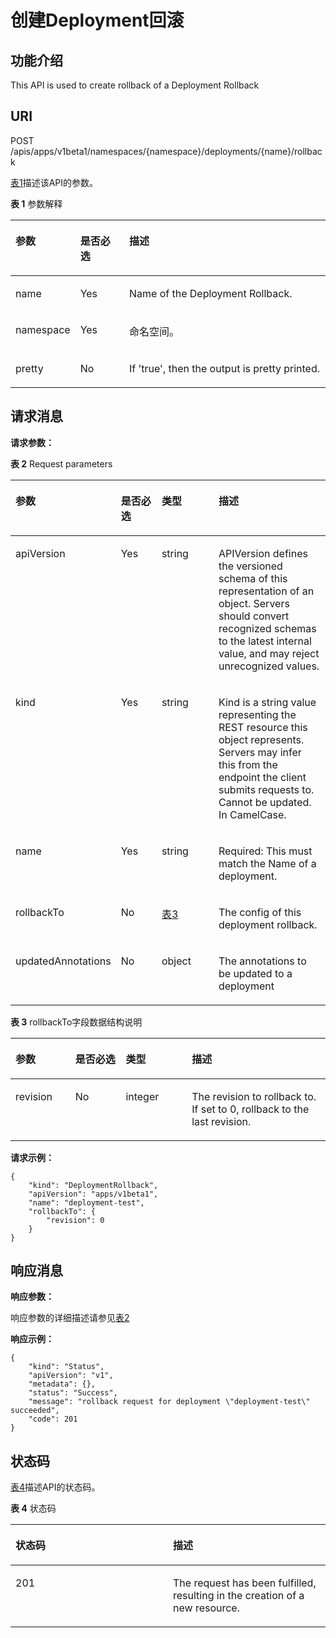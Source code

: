 # 创建Deployment回滚<a name="cci_02_0026"></a>

## 功能介绍<a name="zh-cn_topic_0091433672_section41398477"></a>

This API is used to create rollback of a Deployment Rollback

## URI<a name="zh-cn_topic_0091433672_section37041974"></a>

POST /apis/apps/v1beta1/namespaces/\{namespace\}/deployments/\{name\}/rollback

[表1](#zh-cn_topic_0091433672_d0e34843)描述该API的参数。

**表 1**  参数解释

<a name="zh-cn_topic_0091433672_d0e34843"></a>
<table><thead align="left"><tr id="zh-cn_topic_0091433672_row27299130"><th class="cellrowborder" valign="top" width="16.16%" id="mcps1.2.4.1.1"><p id="zh-cn_topic_0091433672_p65652297517"><a name="zh-cn_topic_0091433672_p65652297517"></a><a name="zh-cn_topic_0091433672_p65652297517"></a>参数</p>
</th>
<th class="cellrowborder" valign="top" width="16.16%" id="mcps1.2.4.1.2"><p id="zh-cn_topic_0091433672_p165661629135114"><a name="zh-cn_topic_0091433672_p165661629135114"></a><a name="zh-cn_topic_0091433672_p165661629135114"></a>是否必选</p>
</th>
<th class="cellrowborder" valign="top" width="67.67999999999999%" id="mcps1.2.4.1.3"><p id="zh-cn_topic_0091433672_p14567629115114"><a name="zh-cn_topic_0091433672_p14567629115114"></a><a name="zh-cn_topic_0091433672_p14567629115114"></a>描述</p>
</th>
</tr>
</thead>
<tbody><tr id="zh-cn_topic_0091433672_row41719447"><td class="cellrowborder" valign="top" width="16.16%" headers="mcps1.2.4.1.1 "><p id="zh-cn_topic_0091433672_p23832023"><a name="zh-cn_topic_0091433672_p23832023"></a><a name="zh-cn_topic_0091433672_p23832023"></a>name</p>
</td>
<td class="cellrowborder" valign="top" width="16.16%" headers="mcps1.2.4.1.2 "><p id="zh-cn_topic_0091433672_p51345720"><a name="zh-cn_topic_0091433672_p51345720"></a><a name="zh-cn_topic_0091433672_p51345720"></a>Yes</p>
</td>
<td class="cellrowborder" valign="top" width="67.67999999999999%" headers="mcps1.2.4.1.3 "><p id="zh-cn_topic_0091433672_p65362657"><a name="zh-cn_topic_0091433672_p65362657"></a><a name="zh-cn_topic_0091433672_p65362657"></a>Name of the Deployment Rollback.</p>
</td>
</tr>
<tr id="zh-cn_topic_0091433672_row51393009"><td class="cellrowborder" valign="top" width="16.16%" headers="mcps1.2.4.1.1 "><p id="zh-cn_topic_0091433672_p2084186"><a name="zh-cn_topic_0091433672_p2084186"></a><a name="zh-cn_topic_0091433672_p2084186"></a>namespace</p>
</td>
<td class="cellrowborder" valign="top" width="16.16%" headers="mcps1.2.4.1.2 "><p id="zh-cn_topic_0091433672_p34601376"><a name="zh-cn_topic_0091433672_p34601376"></a><a name="zh-cn_topic_0091433672_p34601376"></a>Yes</p>
</td>
<td class="cellrowborder" valign="top" width="67.67999999999999%" headers="mcps1.2.4.1.3 "><p id="zh-cn_topic_0079615000_p8332925"><a name="zh-cn_topic_0079615000_p8332925"></a><a name="zh-cn_topic_0079615000_p8332925"></a>命名空间。</p>
</td>
</tr>
<tr id="zh-cn_topic_0091433672_row58579196"><td class="cellrowborder" valign="top" width="16.16%" headers="mcps1.2.4.1.1 "><p id="zh-cn_topic_0091433672_p47294440"><a name="zh-cn_topic_0091433672_p47294440"></a><a name="zh-cn_topic_0091433672_p47294440"></a>pretty</p>
</td>
<td class="cellrowborder" valign="top" width="16.16%" headers="mcps1.2.4.1.2 "><p id="zh-cn_topic_0091433672_p5644428"><a name="zh-cn_topic_0091433672_p5644428"></a><a name="zh-cn_topic_0091433672_p5644428"></a>No</p>
</td>
<td class="cellrowborder" valign="top" width="67.67999999999999%" headers="mcps1.2.4.1.3 "><p id="zh-cn_topic_0091433672_p54545553"><a name="zh-cn_topic_0091433672_p54545553"></a><a name="zh-cn_topic_0091433672_p54545553"></a>If 'true', then the output is pretty printed.</p>
</td>
</tr>
</tbody>
</table>

## 请求消息<a name="zh-cn_topic_0091433672_section64942310"></a>

**请求参数：**

**表 2**  Request parameters

<a name="zh-cn_topic_0091433672_table10173552218"></a>
<table><thead align="left"><tr id="zh-cn_topic_0091433672_row31887193"><th class="cellrowborder" valign="top" width="19%" id="mcps1.2.5.1.1"><p id="zh-cn_topic_0091433672_p32725858"><a name="zh-cn_topic_0091433672_p32725858"></a><a name="zh-cn_topic_0091433672_p32725858"></a>参数</p>
</th>
<th class="cellrowborder" valign="top" width="16%" id="mcps1.2.5.1.2"><p id="zh-cn_topic_0091433672_p33548811"><a name="zh-cn_topic_0091433672_p33548811"></a><a name="zh-cn_topic_0091433672_p33548811"></a>是否必选</p>
</th>
<th class="cellrowborder" valign="top" width="22%" id="mcps1.2.5.1.3"><p id="zh-cn_topic_0091433672_p33099132"><a name="zh-cn_topic_0091433672_p33099132"></a><a name="zh-cn_topic_0091433672_p33099132"></a>类型</p>
</th>
<th class="cellrowborder" valign="top" width="43%" id="mcps1.2.5.1.4"><p id="zh-cn_topic_0091433672_p63784030"><a name="zh-cn_topic_0091433672_p63784030"></a><a name="zh-cn_topic_0091433672_p63784030"></a>描述</p>
</th>
</tr>
</thead>
<tbody><tr id="zh-cn_topic_0091433672_row66232792"><td class="cellrowborder" valign="top" width="19%" headers="mcps1.2.5.1.1 "><p id="zh-cn_topic_0091433672_p63255955"><a name="zh-cn_topic_0091433672_p63255955"></a><a name="zh-cn_topic_0091433672_p63255955"></a>apiVersion</p>
</td>
<td class="cellrowborder" valign="top" width="16%" headers="mcps1.2.5.1.2 "><p id="zh-cn_topic_0091433672_p23458743"><a name="zh-cn_topic_0091433672_p23458743"></a><a name="zh-cn_topic_0091433672_p23458743"></a>Yes</p>
</td>
<td class="cellrowborder" valign="top" width="22%" headers="mcps1.2.5.1.3 "><p id="zh-cn_topic_0091433672_p21109994"><a name="zh-cn_topic_0091433672_p21109994"></a><a name="zh-cn_topic_0091433672_p21109994"></a>string</p>
</td>
<td class="cellrowborder" valign="top" width="43%" headers="mcps1.2.5.1.4 "><p id="zh-cn_topic_0091433672_p32187991"><a name="zh-cn_topic_0091433672_p32187991"></a><a name="zh-cn_topic_0091433672_p32187991"></a>APIVersion defines the versioned schema of this representation of an object. Servers should convert recognized schemas to the latest internal value, and may reject unrecognized values.</p>
</td>
</tr>
<tr id="zh-cn_topic_0091433672_row21256466"><td class="cellrowborder" valign="top" width="19%" headers="mcps1.2.5.1.1 "><p id="zh-cn_topic_0091433672_p44052166"><a name="zh-cn_topic_0091433672_p44052166"></a><a name="zh-cn_topic_0091433672_p44052166"></a>kind</p>
</td>
<td class="cellrowborder" valign="top" width="16%" headers="mcps1.2.5.1.2 "><p id="zh-cn_topic_0091433672_p11455687"><a name="zh-cn_topic_0091433672_p11455687"></a><a name="zh-cn_topic_0091433672_p11455687"></a>Yes</p>
</td>
<td class="cellrowborder" valign="top" width="22%" headers="mcps1.2.5.1.3 "><p id="zh-cn_topic_0091433672_p55495420"><a name="zh-cn_topic_0091433672_p55495420"></a><a name="zh-cn_topic_0091433672_p55495420"></a>string</p>
</td>
<td class="cellrowborder" valign="top" width="43%" headers="mcps1.2.5.1.4 "><p id="zh-cn_topic_0091433672_p65944013"><a name="zh-cn_topic_0091433672_p65944013"></a><a name="zh-cn_topic_0091433672_p65944013"></a>Kind is a string value representing the REST resource this object represents. Servers may infer this from the endpoint the client submits requests to. Cannot be updated. In CamelCase.</p>
</td>
</tr>
<tr id="zh-cn_topic_0091433672_row56625212"><td class="cellrowborder" valign="top" width="19%" headers="mcps1.2.5.1.1 "><p id="zh-cn_topic_0091433672_p23239492"><a name="zh-cn_topic_0091433672_p23239492"></a><a name="zh-cn_topic_0091433672_p23239492"></a>name</p>
</td>
<td class="cellrowborder" valign="top" width="16%" headers="mcps1.2.5.1.2 "><p id="zh-cn_topic_0091433672_p3350684"><a name="zh-cn_topic_0091433672_p3350684"></a><a name="zh-cn_topic_0091433672_p3350684"></a>Yes</p>
</td>
<td class="cellrowborder" valign="top" width="22%" headers="mcps1.2.5.1.3 "><p id="zh-cn_topic_0091433672_p2969964"><a name="zh-cn_topic_0091433672_p2969964"></a><a name="zh-cn_topic_0091433672_p2969964"></a>string</p>
</td>
<td class="cellrowborder" valign="top" width="43%" headers="mcps1.2.5.1.4 "><p id="zh-cn_topic_0091433672_p39240541"><a name="zh-cn_topic_0091433672_p39240541"></a><a name="zh-cn_topic_0091433672_p39240541"></a>Required: This must match the Name of a deployment.</p>
</td>
</tr>
<tr id="zh-cn_topic_0091433672_row17620553"><td class="cellrowborder" valign="top" width="19%" headers="mcps1.2.5.1.1 "><p id="zh-cn_topic_0091433672_p17978702"><a name="zh-cn_topic_0091433672_p17978702"></a><a name="zh-cn_topic_0091433672_p17978702"></a>rollbackTo</p>
</td>
<td class="cellrowborder" valign="top" width="16%" headers="mcps1.2.5.1.2 "><p id="zh-cn_topic_0091433672_p46988743"><a name="zh-cn_topic_0091433672_p46988743"></a><a name="zh-cn_topic_0091433672_p46988743"></a>No</p>
</td>
<td class="cellrowborder" valign="top" width="22%" headers="mcps1.2.5.1.3 "><p id="zh-cn_topic_0091433672_p47991837"><a name="zh-cn_topic_0091433672_p47991837"></a><a name="zh-cn_topic_0091433672_p47991837"></a><a href="#zh-cn_topic_0091433672_table3169229152410">表3</a></p>
</td>
<td class="cellrowborder" valign="top" width="43%" headers="mcps1.2.5.1.4 "><p id="zh-cn_topic_0091433672_p22331121"><a name="zh-cn_topic_0091433672_p22331121"></a><a name="zh-cn_topic_0091433672_p22331121"></a>The config of this deployment rollback.</p>
</td>
</tr>
<tr id="zh-cn_topic_0091433672_row66762365"><td class="cellrowborder" valign="top" width="19%" headers="mcps1.2.5.1.1 "><p id="zh-cn_topic_0091433672_p39042521"><a name="zh-cn_topic_0091433672_p39042521"></a><a name="zh-cn_topic_0091433672_p39042521"></a>updatedAnnotations</p>
</td>
<td class="cellrowborder" valign="top" width="16%" headers="mcps1.2.5.1.2 "><p id="zh-cn_topic_0091433672_p8327600"><a name="zh-cn_topic_0091433672_p8327600"></a><a name="zh-cn_topic_0091433672_p8327600"></a>No</p>
</td>
<td class="cellrowborder" valign="top" width="22%" headers="mcps1.2.5.1.3 "><p id="zh-cn_topic_0091433672_p3447020"><a name="zh-cn_topic_0091433672_p3447020"></a><a name="zh-cn_topic_0091433672_p3447020"></a>object</p>
</td>
<td class="cellrowborder" valign="top" width="43%" headers="mcps1.2.5.1.4 "><p id="zh-cn_topic_0091433672_p10773237"><a name="zh-cn_topic_0091433672_p10773237"></a><a name="zh-cn_topic_0091433672_p10773237"></a>The annotations to be updated to a deployment</p>
</td>
</tr>
</tbody>
</table>

**表 3**  rollbackTo字段数据结构说明

<a name="zh-cn_topic_0091433672_table3169229152410"></a>
<table><thead align="left"><tr id="zh-cn_topic_0091433672_row49859166"><th class="cellrowborder" valign="top" width="19%" id="mcps1.2.5.1.1"><p id="zh-cn_topic_0091433672_p12060663"><a name="zh-cn_topic_0091433672_p12060663"></a><a name="zh-cn_topic_0091433672_p12060663"></a>参数</p>
</th>
<th class="cellrowborder" valign="top" width="16%" id="mcps1.2.5.1.2"><p id="zh-cn_topic_0091433672_p37389616"><a name="zh-cn_topic_0091433672_p37389616"></a><a name="zh-cn_topic_0091433672_p37389616"></a>是否必选</p>
</th>
<th class="cellrowborder" valign="top" width="21%" id="mcps1.2.5.1.3"><p id="zh-cn_topic_0091433672_p8660017"><a name="zh-cn_topic_0091433672_p8660017"></a><a name="zh-cn_topic_0091433672_p8660017"></a>类型</p>
</th>
<th class="cellrowborder" valign="top" width="44%" id="mcps1.2.5.1.4"><p id="zh-cn_topic_0091433672_p30372771"><a name="zh-cn_topic_0091433672_p30372771"></a><a name="zh-cn_topic_0091433672_p30372771"></a>描述</p>
</th>
</tr>
</thead>
<tbody><tr id="zh-cn_topic_0091433672_row44275373"><td class="cellrowborder" valign="top" width="19%" headers="mcps1.2.5.1.1 "><p id="zh-cn_topic_0091433672_p29535480"><a name="zh-cn_topic_0091433672_p29535480"></a><a name="zh-cn_topic_0091433672_p29535480"></a>revision</p>
</td>
<td class="cellrowborder" valign="top" width="16%" headers="mcps1.2.5.1.2 "><p id="zh-cn_topic_0091433672_p43563692"><a name="zh-cn_topic_0091433672_p43563692"></a><a name="zh-cn_topic_0091433672_p43563692"></a>No</p>
</td>
<td class="cellrowborder" valign="top" width="21%" headers="mcps1.2.5.1.3 "><p id="zh-cn_topic_0091433672_p38998127"><a name="zh-cn_topic_0091433672_p38998127"></a><a name="zh-cn_topic_0091433672_p38998127"></a>integer</p>
</td>
<td class="cellrowborder" valign="top" width="44%" headers="mcps1.2.5.1.4 "><p id="zh-cn_topic_0091433672_p4731756"><a name="zh-cn_topic_0091433672_p4731756"></a><a name="zh-cn_topic_0091433672_p4731756"></a>The revision to rollback to. If set to 0, rollback to the last revision.</p>
</td>
</tr>
</tbody>
</table>

**请求示例：**

```
{
    "kind": "DeploymentRollback", 
    "apiVersion": "apps/v1beta1", 
    "name": "deployment-test", 
    "rollbackTo": {
        "revision": 0
    }
}
```

## 响应消息<a name="zh-cn_topic_0091433672_section47609878"></a>

**响应参数：**

响应参数的详细描述请参见[表2](#zh-cn_topic_0091433672_table10173552218)

**响应示例：**

```
{
    "kind": "Status", 
    "apiVersion": "v1", 
    "metadata": {}, 
    "status": "Success", 
    "message": "rollback request for deployment \"deployment-test\" succeeded", 
    "code": 201
}
```

## 状态码<a name="zh-cn_topic_0091433672_section25835719"></a>

[表4](#zh-cn_topic_0091433672_d0e35052)描述API的状态码。

**表 4**  状态码

<a name="zh-cn_topic_0091433672_d0e35052"></a>
<table><thead align="left"><tr id="zh-cn_topic_0091433672_row49033913"><th class="cellrowborder" valign="top" width="50%" id="mcps1.2.3.1.1"><p id="zh-cn_topic_0091433672_p12324050"><a name="zh-cn_topic_0091433672_p12324050"></a><a name="zh-cn_topic_0091433672_p12324050"></a>状态码</p>
</th>
<th class="cellrowborder" valign="top" width="50%" id="mcps1.2.3.1.2"><p id="zh-cn_topic_0091433672_p58723999"><a name="zh-cn_topic_0091433672_p58723999"></a><a name="zh-cn_topic_0091433672_p58723999"></a>描述</p>
</th>
</tr>
</thead>
<tbody><tr id="zh-cn_topic_0091433672_row59023497"><td class="cellrowborder" valign="top" width="50%" headers="mcps1.2.3.1.1 "><p id="zh-cn_topic_0091433672_p16173943"><a name="zh-cn_topic_0091433672_p16173943"></a><a name="zh-cn_topic_0091433672_p16173943"></a>201</p>
</td>
<td class="cellrowborder" valign="top" width="50%" headers="mcps1.2.3.1.2 "><p id="zh-cn_topic_0091433672_p35021010"><a name="zh-cn_topic_0091433672_p35021010"></a><a name="zh-cn_topic_0091433672_p35021010"></a>The request has been fulfilled, resulting in the creation of a new resource.</p>
</td>
</tr>
</tbody>
</table>

